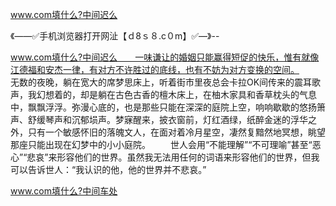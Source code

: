 www.com填什么?中间迟么

《——✅手机浏览器打开网沚【ｄ8ｓ８.c０m】✅—》--

www.com填什么?中间迟么　　一味谦让的婚姻只能赢得短促的快乐，惟有就像江德福和安杰一律，有对方不许胜过的底线，也有不妨为对方变换的空间。
　　无数的夜晚，躺在宽大的席梦思床上，听着街市里夜总会卡拉OK间传来的震耳歌声，我幻想着的，却是躺在古色古香的檀木床上，在柚木家具和香草枕头的气息中，飘飘浮浮。弥漫心底的，也是那些只能在深深的庭院上空，响响歇歇的悠扬箫声、舒缓琴声和沉郁埙声。梦寐醒来，披衣窗前，灯红酒绿，纸醉金迷的浮华之外，只有一个敏感怀旧的落魄文人，在面对着冷月星空，凄然复黯然地冥想，眺望那座只能出现在幻梦中的小小庭院。
　　世人会用“不能理解”“不可理喻”甚至“恶心”“悲哀”来形容他们的世界。虽然我无法用任何的词语来形容他们的世界，但我可以告诉世人：“我认识的他，他的世界并不悲哀。”





www.com填什么?中间车处
